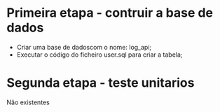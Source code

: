 # Primeira etapa - contruir a base de dados

- Criar uma base de dadoscom o nome: log_api;
- Executar o  código do ficheiro user.sql para criar a tabela;


# Segunda etapa - teste unitarios

Não existentes
